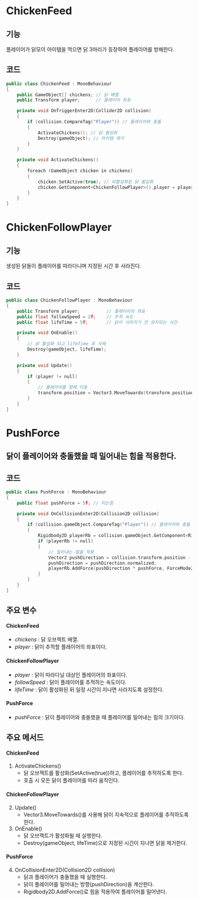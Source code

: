 # ChickenFeed
## 기능
플레이어가 닭모이 아이템을 먹으면 닭 3마리가 등장하여 플레이어를 방해한다.

## 코드
```C++
public class ChickenFeed : MonoBehaviour
{
    public GameObject[] chickens; // 닭 배열
    public Transform player;      // 플레이어 좌표

    private void OnTriggerEnter2D(Collider2D collision)
    {
        if (collision.CompareTag("Player")) // 플레이어와 충돌
        {
            ActivateChickens(); // 닭 활성화
            Destroy(gameObject); // 아이템 제거
        }
    }

    private void ActivateChickens()
    {
        foreach (GameObject chicken in chickens)
        {
            chicken.SetActive(true); // 비활성화된 닭 활성화
            chicken.GetComponent<ChickenFollowPlayer>().player = player; // 플레이어 추적
        }
    }
}
```

# ChickenFollowPlayer
## 기능
생성된 닭들이 플레이어를 따라다니며 지정된 시간 후 사라진다.

## 코드
```C++
public class ChickenFollowPlayer : MonoBehaviour
{
    public Transform player;          // 플레이어의 좌표
    public float followSpeed = 2f;    // 추적 속도
    public float lifeTime = 5f;       // 닭이 사라지기 전 유지되는 시간

    private void OnEnable()
    {
        // 닭 활성화 되고 lifeTime 후 삭제
        Destroy(gameObject, lifeTime);
    }

    private void Update()
    {
        if (player != null)
        {
            // 플레이어를 향해 이동
            transform.position = Vector3.MoveTowards(transform.position, player.position, followSpeed * Time.deltaTime);
        }
    }
}
```

# PushForce
## 닭이 플레이어와 충돌했을 때 밀어내는 힘을 적용한다.

## 코드
```C++
public class PushForce : MonoBehaviour
{
    public float pushForce = 5f; // 미는힘

    private void OnCollisionEnter2D(Collision2D collision)
    {
        if (collision.gameObject.CompareTag("Player")) // 플레이어와 충돌
        {
            Rigidbody2D playerRb = collision.gameObject.GetComponent<Rigidbody2D>();
            if (playerRb != null)
            {
                // 밀어내는 힘을 적용
                Vector2 pushDirection = collision.transform.position - transform.position;
                pushDirection = pushDirection.normalized;
                playerRb.AddForce(pushDirection * pushForce, ForceMode2D.Impulse);
            }
        }
    }
}
```

## 주요 변수
#### ChickenFeed
- *chickens* : 닭 오브젝트 배열.
- *player* : 닭이 추적할 플레이어의 좌표이다.

#### ChickenFollowPlayer
- *player* : 닭이 따라다닐 대상인 플레이어의 좌표이다.
- *followSpeed* : 닭이 플레이어를 추적하는 속도이다.
- *lifeTime* : 닭이 활성화된 뒤 일정 시간이 지나면 사라지도록 설정한다.

#### PushForce
- *pushForce* : 닭이 플레이어와 충돌했을 때 플레이어를 밀어내는 힘의 크기이다.

## 주요 메서드
#### ChickenFeed
1. ActivateChickens()
    - 닭 오브젝트를 활성화(SetActive(true))하고, 플레이어를 추적하도록 한다.
    - 호출 시 모든 닭이 플레이어를 따라 움직인다.

#### ChickenFollowPlayer
2. Update()
    - Vector3.MoveTowards()를 사용해 닭이 지속적으로 플레이어를 추적하도록 한다.
3. OnEnable()
    - 닭 오브젝트가 활성화될 때 실행한다.
    - Destroy(gameObject, lifeTime)으로 지정된 시간이 지나면 닭을 제거한다.

#### PushForce
4. OnCollisionEnter2D(Collision2D collision)
    - 닭과 플레이어가 충돌했을 때 실행한다.
    - 닭이 플레이어를 밀어내는 방향(pushDirection)을 계산한다.
    - Rigidbody2D.AddForce()로 힘을 적용하여 플레이어를 밀어낸다.
